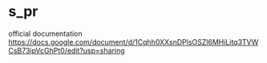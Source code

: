 # s_pr
official documentation https://docs.google.com/document/d/1Cqhh0XXsnDPlsOSZl6MHiLitq3TVWCsB73ipVcGhPt0/edit?usp=sharing
